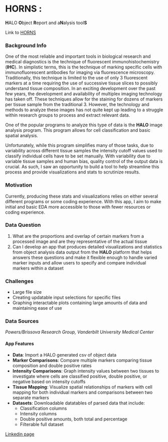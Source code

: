# **HORNS** : 
**H**ALO **O**bject **R**eport and a**N**alysis tool**S**

Link to [HORNS][horns]

### **Background Info**
One of the most reliable and important tools in biological research and medical diagnostics is the technique of fluorescent immunohistochemistry (**IHC**). In simplistic terms, this is the technique of marking specific cells with immunofluorescent antibodies for imaging via fluorescence microscopy. Traditionally, this technique is limited to the use of only 3 fluorescent markers at a time requiring the use of successive tissue slices to possibly understand tissue composition. In an exciting development over the past few years, the development and availability of multiplex imaging technology has taken off. These techniques allow for the staining for dozens of markers per tissue sample from the traditional 3. However, the technology and methods to analyze these images has not quite kept up leading to a struggle within research groups to process and extract relevant data.

One of the popular programs to analyze this type of data is the **HALO** image analysis program. This program allows for cell classification and basic spatial analysis. 

Unfortunately, while this program simplifies many of those tasks, due to variability across different tissue samples the intensity cutoff values used to classify individual cells have to be set manually. With variability due to variable tissue samples and human bias, quality control of the output data is crucial. As such, I saw an opportunity to build a tool to help streamline this process and provide visualizations and stats to scrutinize results. 

### **Motivation**
Currently, producing these stats and visualizations relies on either several different programs or some coding experience. With this app, I aim to make initial and basic EDA more accessible to those with fewer resources or coding experience.

### **Data Question**
1. What are the proportions and overlap of certain markers from a processed image and are they representative of the actual tissue
2. Can I develop an app that produces detailed visualizations and statistics from object analysis data output from the **HALO** platform that helps answers these questions and make it flexible enough to handle varied marker inputs and allow users to specify and compare individual markers within a dataset

### **Challenges**
- Large file size
- Creating updatable input selections for specific files
- Graphing interactable plots containing large amounts of data and maintaining ease of use

### **Data Sources**
*Powers/Brissova Research Group, Vanderbilt University Medical Center*

#### **App Features**
- **Data**: Import a HALO generated csv of object data
- **Marker Comparisons**: Compare multiple markers comparing tissue composition and double positive rates
- **Intensity Comparisons**: Graph intensity values between two tissues to investigate where cells are classified positive, double positive, or negative based on intensity cutoffs
- **Tissue Mapping**: Visualize spatial relationships of markers with cell mapping for both individual markers and comparisons between two separate markers
- **Datasets**: Downloadable datatables of parsed data that include:
    - Classification columns 
    - Intensity columns
    - Double positive amounts, both total and percentage
    - Filterable full dataset

[Linkedin page][li]

[li]: <https://www.linkedin.com/in/conrad-reihsmann/>
[horns]: <http://creihsmann.shinyapps.io/HORNS>
